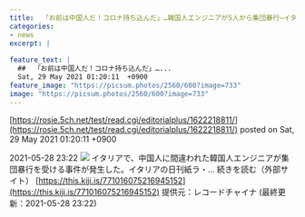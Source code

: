 ```yaml
---
title:  「お前は中国人だ！コロナ持ち込んだ」…韓国人エンジニアが5人から集団暴行—イタリア  
categories:
- news
excerpt: |
  
feature_text: |
  ##  「お前は中国人だ！コロナ持ち込んだ」…...
  Sat, 29 May 2021 01:20:11  +0900
feature_image: "https://picsum.photos/2560/600?image=733"
image: "https://picsum.photos/2560/600?image=733"
---
```


[https://rosie.5ch.net/test/read.cgi/editorialplus/1622218811/](https://rosie.5ch.net/test/read.cgi/editorialplus/1622218811/)
posted on Sat, 29 May 2021 01:20:11  +0900

<!--more-->

2021-05-28 23:22 ![](https://contents.oricon.co.jp/upimg/article/3/1529/1529282/detail/img400/3ffa5983d573552d5466fc147b6a31e287748792cf8ff869cdfbc1201835a62f.jpg) イタリアで、中国人に間違われた韓国人エンジニアが集団暴行を受ける事件が発生した。イタリアの日刊紙ラ・... 続きを読む（外部サイト） [https://this.kiji.is/771016075216945152](https://this.kiji.is/771016075216945152) 提供元：レコードチャイナ (最終更新：2021-05-28 23:22)
